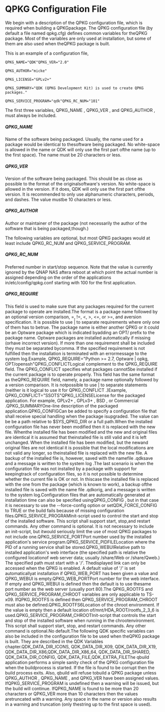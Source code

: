 # QPKG Configuration File

We begin with a description of the QPKG configuration file, which is required when building a QPKGpackage. The QPKG configuration file \(by default a file named qpkg.cfg\) defines common variables for theQPKG package. Most of the variables are only used at installation, but some of them are also used when theQPKG package is built.

This is an example of a configuration file,

`QPKG_NAME="QDK"QPKG_VER="2.0"`

`QPKG_AUTHOR="micke"`

`QPKG_LICENSE="GPLv2+"`

`QPKG_SUMMARY="QDK (QPKG Development Kit) is used to create QPKG packages."`

`QPKG_SERVICE_PROGRAM="qdk"QPKG_RC_NUM="101"`

The first three variables, QPKG\_NAME , QPKG\_VER , and QPKG\_AUTHOR , must always be included.

##### QPKG\_NAME

Name of the software being packaged. Usually, the name used for a package would be identical to thesoftware being packaged. No white-space is allowed in the name or QDK will only use the first part ofthe name \(up to the first space\). The name must be 20 characters or less.

##### QPKG\_VER

Version of the software being packaged. This should be as close as possible to the format of the originalsoftware's version. No white-space is allowed in the version. If it does, QDK will only use the first part ofthe version. It is recommended to only use alphanumeric characters, periods, and dashes. The value mustbe 10 characters or less.

##### QPKG\_AUTHOR

Author or maintainer of the package \(not necessarily the author of the software that is being packaged,though.\)

The following variables are optional, but most QPKG packages would at least include QPKG\_RC\_NUM and QPKG\_SERVICE\_PROGRAM.

##### QPKG\_RC\_NUM

Preferred number in start\/stop sequence. Note that the value is currently ignored by the QNAP NAS aftera reboot at which point the actual number is assigned depending on the order of the applications in\/etc\/config\/qpkg.conf starting with 100 for the first application.

##### QPKG\_REQUIRE

This field is used to make sure that any packages required for the current package to operate are installed.The format is a package name followed by an optional version comparison, =, !=, &lt;, &gt;, &lt;=, or &gt;=, and aversion specification. It is possible to use \| to separate requirements where only one of them has to betrue. The package name is either another QPKG or it could be an Optware package which is indicated byadding an OPT\/ prefix to the package name. Optware packages are installed automatically if missing \(orhave incorrect version\). If more than one requirement shall be included they must be separated bycomma. If the specified requirement is not fulfilled then the installation is terminated with an errormessage to the system log.Example, QPKG\_REQUIRE="Python &gt;= 2.7, Optware \| opkg, OPT\/openssh"QPKG\_CONFLICTLogical complement to the QPKG\_REQUIRE field. The QPKG\_CONFLICT specifies what packages cannot5be installed if the current package is to operate properly. This field has the same format as theQPKG\_REQUIRE field, namely, a package name optionally followed by a version comparison. It is notpossible to use \| to separate statements \(neither is it logical to use it for QPKG\_CONFLICT .\)Example, QPKG\_CONFLICT="SSOTS"QPKG\_LICENSELicense for the packaged application. For example, GPLv2+ , GPLv3+ , BSD , or Commercial .QPKG\_SUMMARYOne-line description of the packaged application.QPKG\_CONFIGCan be added to specify a configuration file that shall receive special handling when the package isupgraded. The value can be be a path relative to $SYS\_QPKG\_DIR or a full path.When the installed configuration file has never been modified then it is replaced with the new file. Whenthe installed file has been modified and the new and original files are identical it is assumed that theinstalled file is still valid and it is left unchanged. When the installed file has been modified, but the newand original files are not identical it is possible that the local modifications are not valid any longer, so theinstalled file is replaced with the new file. A backup of the installed file is, however, saved with the namefile .qdksave and a message is written to the system log .The last scenario is when the configuration file was not installed by a package with support for keepingtrack of configuration files, so it is not possible to determine whether the current file is OK or not. In thiscase the installed file is replaced with the one from the package \(which is known to work\), a backup ofthe installed file is saved with the name file .qdkorig, and a message is written to the system log.Configuration files that are automatically generated at installation time can also be specified usingQPKG\_CONFIG , but in that case it is necessary to use the --force-config option or setQDK\_FORCE\_CONFIG to TRUE or the build fails because of missing configuration files.QPKG\_SERVICE\_PROGRAMInit-script used to control the start and stop of the installed software. This script shall support start, stop,and restart commands. Any other command is optional. It is not necessary to include an init-script, but itwould seriously limit the use of most QPKG packages to not include one.QPKG\_SERVICE\_PORTPort number used by the installed application's service program.QPKG\_SERVICE\_PIDFILELocation where the PID of a running service shall be stored.QPKG\_WEBUIRelative path to installed application's web interface \(the specified path is relative the configured locationof web server data; usually \/share\/Web or \/share\/Qweb.\) The specified path must start with a '\/'. Thedisplayed link can only be accessed when the QPKG is enabled. A default value of '\/' is set automaticallyat installation if QPKG\_WEB\_PORT has been given a value and QPKG\_WEBUI is empty.QPKG\_WEB\_PORTPort number for the web interface. If empty and QPKG\_WEBUI is defined then the default is to use thesame port number as the web server \(usually port 80\).The QPKG\_ROOTFS and QPKG\_SERVICE\_PROGRAM\_CHROOT variables are only applicable to TS-x09. IfQPKG\_ROOTFS is defined then QPKG\_SERVICE\_PROGRAM\_CHROOT must also be defined.QPKG\_ROOTFS6Location of the chroot environment. If the value is empty then a default location of\/mnt\/HDA\_ROOT\/rootfs\_2\_3\_6 is used.QPKG\_SERVICE\_PROGRAM\_CHROOTInit-script that controls the start and stop of the installed software when running in the chrootenvironment. This script shall support start, stop, and restart commands. Any other command is optional.No default.The following QDK specific variables can also be included in the configuration file to be used when theQPKG package is built. They are described in the QDK Variables chapter.QDK\_DATA\_DIR\_ICONS, QDK\_DATA\_DIR\_X09, QDK\_DATA\_DIR\_X19, QDK\_DATA\_DIR\_X86,QDK\_DATA\_DIR\_X86\_64, QDK\_DATA\_DIR\_SHARED, QDK\_DATA\_DIR\_CONFIG, QDK\_DATA\_FILE,QDK\_EXTRA\_FILEThe qbuild application performs a simple sanity check of the QPKG configuration file when the buildprocess is started. If the file is found to be corrupt then the build process exits. Also, qbuild will refuse tobuild a QPKG package unless QPKG\_AUTHOR , QPKG\_NAME , and QPKG\_VER have been assigned values. IfQPKG\_SERVICE\_PROGRAM is undefined then a warning will be issued, but the build will continue. IfQPKG\_NAME is found to be more than 20 characters or QPKG\_VER more than 10 characters then the values aretruncated with a warning. Any space in the name or version also results in a warning and truncation \(only thestring up to the first space is used\).

